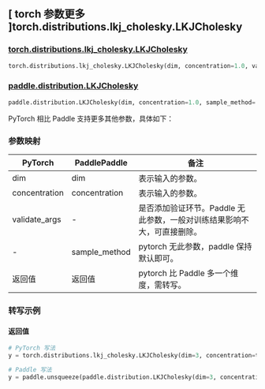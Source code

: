 ## [ torch 参数更多 ]torch.distributions.lkj_cholesky.LKJCholesky

### [torch.distributions.lkj_cholesky.LKJCholesky](https://pytorch.org/docs/stable/distributions.html#torch.distributions.lkj_cholesky.LKJCholesky)

```python
torch.distributions.lkj_cholesky.LKJCholesky(dim, concentration=1.0, validate_args=None)
```

### [paddle.distribution.LKJCholesky](https://www.paddlepaddle.org.cn/documentation/docs/zh/api/paddle/distribution/LKJCholesky_cn.html)

```python
paddle.distribution.LKJCholesky(dim, concentration=1.0, sample_method='onion')
```

PyTorch 相比 Paddle 支持更多其他参数，具体如下：

### 参数映射


| PyTorch       | PaddlePaddle  | 备注                                                                    |
| ------------- | ------------- | ----------------------------------------------------------------------- |
| dim           | dim           | 表示输入的参数。                                                        |
| concentration | concentration | 表示输入的参数。                                                        |
| validate_args | -             | 是否添加验证环节。Paddle 无此参数，一般对训练结果影响不大，可直接删除。 |
| -             | sample_method | pytorch 无此参数，paddle 保持默认即可。                                 |
| 返回值          | 返回值          | pytorch 比 Paddle 多一个维度，需转写。                                  |

### 转写示例

#### 返回值

```python
# PyTorch 写法
y = torch.distributions.lkj_cholesky.LKJCholesky(dim=3, concentration=torch.tensor([1.0])).sample()

# Paddle 写法
y = paddle.unsqueeze(paddle.distribution.LKJCholesky(dim=3, concentration=paddle.to_tensor([1.0]).sample(), axis=0)
```
